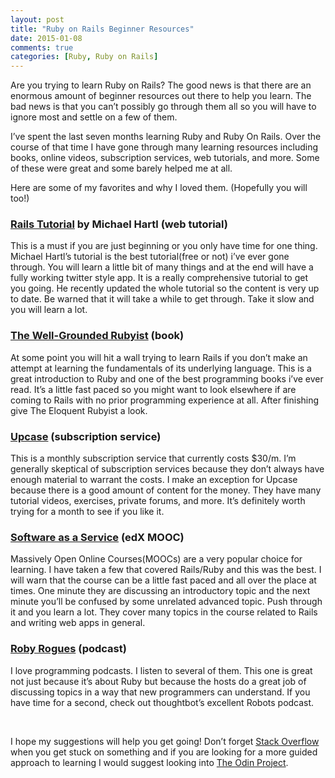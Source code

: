 ```yaml
---
layout: post
title: "Ruby on Rails Beginner Resources"
date: 2015-01-08
comments: true
categories: [Ruby, Ruby on Rails]
---
```

<p>
Are you trying to learn Ruby on Rails? The good news is that there are an enormous amount of beginner resources out there to help you learn. The bad news is that you can’t possibly go through them all so you will have to ignore most and settle on a few of them.
</p>
<p>
I’ve spent the last seven months learning Ruby and Ruby On Rails. Over the course of that time I have gone through many learning resources including books, online videos, subscription services, web tutorials, and more. Some of these were great and some barely helped me at all. 
<p>
Here are some of my favorites and why I loved them. (Hopefully you will too!)
</p>
<!--more-->
<h3>
<a href="https://www.railstutorial.org/book">Rails Tutorial</a> by Michael Hartl (web tutorial)
</h3>
<p>
This is a must if you are just beginning or you only have time for one thing. Michael Hartl’s tutorial is the best tutorial(free or not) i’ve ever gone through. You will learn a little bit of many things and at the end will have a fully working twitter style app. It is a really comprehensive tutorial to get you going. He recently updated the whole tutorial so the content is very up to date. Be warned that it will take a while to get through. Take it slow and you will learn a lot.
</p>
<h3>
<a href="http://www.amazon.com/The-Well-Grounded-Rubyist-David-Black/dp/1617291692">The Well-Grounded Rubyist</a> (book)
</h3>
<p>
At some point you will hit a wall trying to learn Rails if you don’t make an attempt at learning the fundamentals of its underlying language. This is a great introduction to Ruby and one of the best programming books i’ve ever read. It’s a little fast paced so you might want to look elsewhere if are coming to Rails with no prior programming experience at all. After finishing give The Eloquent Rubyist a look.
</p>
<h3>
<a href="https://upcase.com/">Upcase</a> (subscription service)
</h3>
<p>
This is a monthly subscription service that currently costs $30/m. I’m generally skeptical of subscription services because they don’t always have enough material to warrant the costs. I make an exception for Upcase because there is a good amount of content for the money. They have many tutorial videos, exercises, private forums, and more. It’s definitely worth trying for a month to see if you like it.
</p>
<h3>
<a href="https://www.edx.org/course/software-service-uc-berkeleyx-cs169-2x#.VK1oE2RdUQ4
">Software as a Service</a> (edX MOOC)
</h3>
<p> 
Massively Open Online Courses(MOOCs) are a very popular choice for learning. I have taken a few that covered Rails/Ruby and this was the best. I will warn that the course can be a little fast paced and all over the place at times. One minute they are discussing an introductory topic and the next minute you’ll be confused by some unrelated advanced topic. Push through it and you learn a lot. They cover many topics in the course related to Rails and writing web apps in general.
</p>
<h3>
<a href="http://devchat.tv/ruby-rogues/">Roby Rogues</a> (podcast)
</h3>
<p> 
I love programming podcasts. I listen to several of them. This one is great not just because it’s about Ruby but because the hosts do a great job of discussing topics in a way that new programmers can understand. If you have time for a second, check out thoughtbot’s excellent Robots podcast.
</p>
<br>
<p>
I hope my suggestions will help you get going! Don’t forget <a href="http://stackoverflow.com/">Stack Overflow</a> when you get stuck on something and if you are looking for a more guided approach to learning I would suggest looking into <a href="http://www.theodinproject.com/">The Odin Project</a>.
</p>
